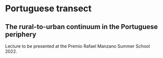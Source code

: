 # Portuguese transect

## The rural-to-urban continuum in the Portuguese periphery

Lecture to be presented at the Premio Rafael Manzano Summer School 2022.
